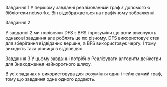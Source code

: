 Завдання 1 
У першому завданні реалізованний граф з допомогою бібліотеки networkx. Він відображається на графічному зображенні. 



Завдання 2

У завданні 2 ми порівняли DFS з BFS і зрозуміли що вони виконують однакові завдання але роблять це по різному. DFS використовує стек для зберігання відвіданих вершин, а BFS використовує чергу.
І тому виходить така різниця в відповідях

Завдання 3 
У цьому завданні потрібно Реалізувати алгоритм дейкстри для Знаходження найкоротного шляху.


В усіх задачах я використовува для розуміння один і тейж самий граф, тому що завдання одне одного додають.